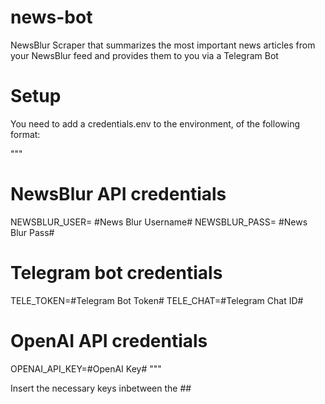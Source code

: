 # news-bot
NewsBlur Scraper that summarizes the most important news articles from your NewsBlur feed and provides them to you via a Telegram Bot

# Setup
You need to add a credentials.env to the environment, of the following format:

"""
# NewsBlur API credentials
NEWSBLUR_USER= #News Blur Username#
NEWSBLUR_PASS= #News Blur Pass#
  
# Telegram bot credentials
TELE_TOKEN=#Telegram Bot Token#
TELE_CHAT=#Telegram Chat ID#
  
# OpenAI API credentials
OPENAI_API_KEY=#OpenAI Key#
"""


Insert the necessary keys inbetween the ##
